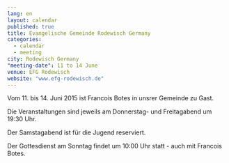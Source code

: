 ```yaml
---
lang: en
layout: calendar
published: true
title: Evangelische Gemeinde Rodewisch Germany
categories: 
  - calendar
  - meeting
city: Rodewisch Germany
"meeting-date": 11 to 14 June
venue: EFG Rodewisch
website: "www.efg-rodewisch.de"
---
```




Vom 11. bis 14. Juni 2015 ist Francois Botes in unsrer Gemeinde zu Gast.

Die Veranstaltungen sind jeweils am Donnerstag- und Freitagabend um 19:30 Uhr.

Der Samstagabend ist für die Jugend reserviert.

Der Gottesdienst am Sonntag findet um 10:00 Uhr statt - auch mit Francois Botes.


